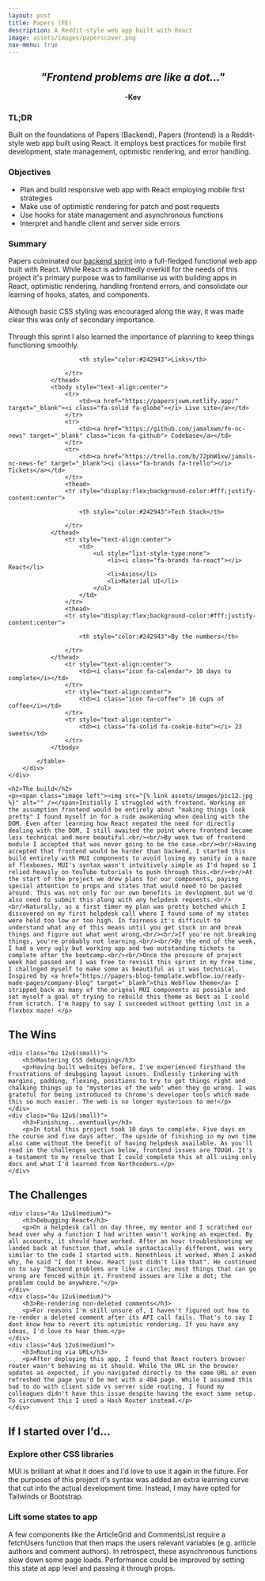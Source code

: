 ```yaml
---
layout: post
title: Papers (FE)
description: A Reddit-style web app built with React
image: assets/images/paperscover.png
nav-menu: true
---
```


<!-- Main -->
<div id="main" class="alt">

<section id="one">
	<div class="inner">

<!-- Content -->
<div class="row">
		<div class="6u 12u$(small)">
		<div style="text-align: center">
			<h2><em>"Frontend problems are like a dot..."</em></h2>
			<h4>-Kev</h4>
		</div>
		<h3>TL;DR</h3>
		<p>Built on the foundations of Papers (Backend), Papers (frontend) is a Reddit-style web app built using React. It employs best practices for mobile first development, state management, optimistic rendering, and error handling. </p>
		<h3>Objectives</h3>
			<ul>
				<li>Plan and build responsive web app with React employing mobile first strategies</li>
				<li>Make use of optimistic rendering for patch and post requests </li>
				<li>Use hooks for state management and asynchronous functions</li>
                <li>Interpret and handle client and server side errors</li>
			</ul>
		<h3>Summary</h3>
		<p>Papers culminated our <a href="./proj1-papers.html" target="_blank">backend sprint</a> into a full-fledged functional web app built with React. While React is admittedly overkill for the needs of this project it's primary purpose was to familiarise us with building apps in React, optimistic rendering, handling frontend errors, and consolidate our learning of hooks, states, and components.<br/><br/>Although basic CSS styling was encouraged along the way, it was made clear this was only of secondary importance.<br/><br/>Through this sprint I also learned the importance of planning to keep things functioning smoothly. </p>
		</div>
	<div class="6u$ 12u$(small)">
		<div class="table-wrapper">
			<table>
				<thead>
					<tr style="display:flex;background-color:#fff;justify-content:center;align-item:center">
                        
						<th style="color:#242943">Links</th>
                        	
					</tr>
				</thead>
				<tbody style="text-align:center">
					<tr>
						<td><a href="https://papersjxwm.netlify.app/" target="_blank"><i class="fa-solid fa-globe"></i> Live site</a></td>	
					</tr>
                    <tr>
						<td><a href="https://github.com/jamalxwm/fe-nc-news" target="_blank" class="icon fa-github"> Codebase</a></td>	
					</tr>
                    <tr>
						<td><a href="https://trello.com/b/72phW1xw/jamals-nc-news-fe" target="_blank"><i class="fa-brands fa-trello"></i> Tickets</a></td>	
					</tr>
                    <thead>
					<tr style="display:flex;background-color:#fff;justify-content:center">
                        
						<th style="color:#242943">Tech Stack</th>
                        	
					</tr>
				</thead>
                    <tr style="text-align:center">
						<td>
                            <ul style="list-style-type:none">
                                <li><i class="fa-brands fa-react"></i> React</li>
                                <li>Axios</li>
                                <li>Material UI</li>
                            </ul>
                        </td>	
					</tr>
                    <thead>
					<tr style="display:flex;background-color:#fff;justify-content:center">
                        
						<th style="color:#242943">By the numbers</th>
                        	
					</tr>
				</thead>
                    <tr style="text-align:center">
						<td><i class="icon fa-calendar"> 10 days to complete</i></td>	
					</tr>
                    <tr style="text-align:center">
						<td><i class="icon fa-coffee"> 16 cups of coffee</i></td>	
					</tr>
					<tr style="text-align:center">
						<td><i class="fa-solid fa-cookie-bite"></i> 23 sweets</td>	
					</tr>
				</tbody>
				
			</table>
		</div>
	</div>
</div>

	<h2>The build</h2>
	<p><span class="image left"><img src="{% link assets/images/pic12.jpg %}" alt="" /></span>Initially I struggled with frontend. Working on the assumption frontend would be entirely about "making things look pretty" I found myself in for a rude awakening when dealing with the DOM. Even after learning how React negated the need for directly dealing with the DOM, I still awaited the point where frontend became less technical and more beautiful.<br/><br/>By week two of frontend module I accepted that was never going to be the case.<br/><br/>Having accepted that frontend would be harder than backend, I started this build entirely with MUI components to avoid losing my sanity in a maze of flexboxes. MUI's syntax wasn't intuitively simple as I'd hoped so I relied heavily on YouTube tutorials to push through this.<br/><br/>At the start of the project we drew plans for our components, paying special attention to props and states that would need to be passed around. This was not only for our own benefits in devlopment but we'd also need to submit this along with any helpdesk requests.<br/><br/>Naturally, as a first timer my plan was pretty botched which I discovered on my first helpdesk call where I found some of my states were held too low or too high. In fairness it's difficult to understand what any of this means until you get stuck in and break things and figure out what went wrong.<br/><br/>If you're not breaking things, you're probably not learning.<br/><br/>By the end of the week, I had a very ugly but working app and two outstanding tickets to complete after the bootcamp.<br/><br/>Once the pressure of project week had passed and I was free to revisit this sprint in my free time, I challnged myself to make some as beautiful as it was technical. Inspired by <a href="https://papers-blog-template.webflow.io/ready-made-pages/company-blog" target="_blank">this Webflow theme</a> I stripped back as many of the orignal MUI components as possible and set myself a goal of trying to rebuild this theme as best as I could from scratch. I'm happy to say I succeeded without getting lost in a flexbox maze! </p>

<h2 id="elements">The Wins</h2>
	<div class="row">
	
	<div class="6u 12u$(small)">
		<h3>Mastering CSS debugging</h3>
		<p>Having built websites before, I've experienced firsthand the frustrations of deubgging layout issues. Endlessly tinkering with margins, padding, flexing, positions to try to get things right and chalking things up to "mysteries of the web" when they go wrong. I was grateful for being introduced to Chrome's developer tools which made this so much easier. The web is no longer mysterious to me!</p>
	</div>
	<div class="6u 12u$(small)">
		<h3>Finishing...eventually</h3>
		<p>In total this project took 10 days to complete. Five days on the course and five days after. The upside of finishing in my own time also came without the benefit of having helpdesk available. As you'll read in the challenges section below, frontend issues are TOUGH. It's a testament to my resolve that I could complete this at all using only docs and what I'd learned from Northcoders.</p>
	</div>
</div>
	<h2 id="elements">The Challenges</h2>
	<div class="row">
	
	<div class="4u 12u$(medium)">
		<h3>Debugging React</h3>
		<p>On a helpdesk call on day three, my mentor and I scratched our head over why a function I had written wasn't working as expected. By all accounts, it should have worked. After an hour troubleshooting we landed back at function that, while syntactically different, was very similar to the code I started with. Nonethless it worked. When I asked why, he said "I don't know. React just didn't like that". He continued on to say "Backend problems are like a circle; most things that can go wrong are fenced within it. Frontend issues are like a dot; the problem could be anywhere."</p>
	</div>
	<div class="4u 12u$(medium)">
		<h3>Re-rendering non-deleted comments</h3>
		<p>For reasons I'm still unsure of, I haven't figured out how to re-render a deleted comment after its API call fails. That's to say I dont know how to revert its optimistic rendering. If you have any ideas, I'd love to hear them.</p>
	</div>
	<div class="4u$ 12u$(medium)">
		<h3>Routing via URL</h3>
		<p>After deploying this app, I found that React routers browser router wasn't behaving as it should. While the URL in the browser updates as expected, if you navigated directly to the same URL or even refreshed the page you'd be met with a 404 page. While I assumed this had to do with client side vs server side routing, I found my colleagues didn't have this issue despite having the exact same setup. To circumvent this I used a Hash Router instead.</p>
	</div>
</div>
<h2 id="elements">If I started over I'd...</h2>
<div class="row">
<div class="6u 12u$(small)">
		<h3>Explore other CSS libraries</h3>
		<p>MUI is brilliant at what it does and I'd love to use it again in the future. For the purposes of this project it's syntax was added an extra learning curve that cut into the actual development time. Instead, I may have opted for Tailwinds or Bootstrap.</p>
</div>
<div class="6u 12u$(small)">
		<h3>Lift some states to app</h3>
		<p>A few components like the ArticleGrid and CommentsList require a fetchUsers function that then maps the users relevant variables (e.g. ariticle authors and comment authors). In retrospect, these asynchronous functions slow down some page loads. Performance could be improved by setting this state at app level and passing it through props.</p>
</div>
</div>

</div>
</section>

</div>
